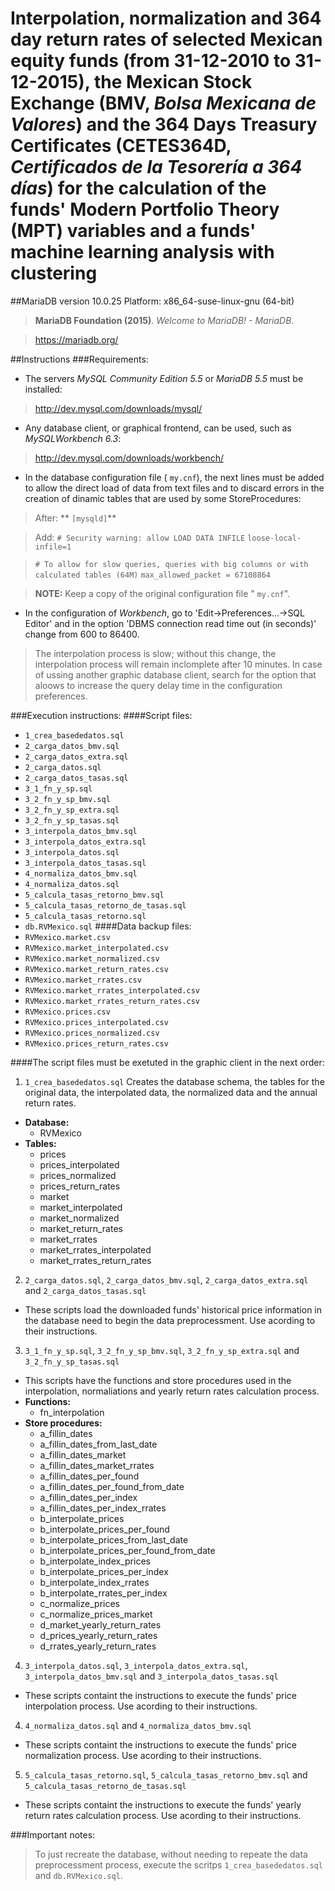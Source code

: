 # Interpolation, normalization and 364 day return rates of selected Mexican equity funds (from 31-12-2010 to 31-12-2015), the Mexican Stock Exchange (BMV, *Bolsa Mexicana de Valores*) and the 364 Days Treasury Certificates (CETES364D, *Certificados de la Tesorería a 364 días*) for the calculation of the funds' Modern Portfolio Theory (MPT) variables and a funds' machine learning analysis with clustering

##MariaDB version 10.0.25
Platform: x86_64-suse-linux-gnu (64-bit)
>**MariaDB Foundation (2015)**. *Welcome to MariaDB! - MariaDB*.

>https://mariadb.org/

##Instructions
###Requirements:
* The servers *MySQL Community Edition 5.5* or *MariaDB 5.5* must be installed:
>http://dev.mysql.com/downloads/mysql/
* Any database client, or graphical frontend, can be used, such as *MySQLWorkbench 6.3*:
>http://dev.mysql.com/downloads/workbench/
* In the database configuration file ( `my.cnf`), the next lines must be added to allow the direct load of data from text files and to discard errors in the creation of dinamic tables that are used by some StoreProcedures:
>After:
** `[mysqld]`**

>Add:
> `# Security warning: allow LOAD DATA INFILE`
`loose-local-infile=1`

> `# To allow for slow queries, queries with big columns or with calculated tables (64M)`
`max_allowed_packet = 67108864`

> **NOTE:** Keep a copy of the original configuration file " `my.cnf`".
* In the configuration of *Workbench*, go to 'Edit->Preferences...->SQL Editor' and in the option 'DBMS connection read time out (in seconds)' change from 600 to 86400.
> The interpolation process is slow; without this change, the interpolation process will remain inclomplete after 10 minutes.
> In case of ussing another graphic database client, search for the option that aloows to increase the query delay time in the configuration preferences.


###Execution instructions:
####Script files:
* `1_crea_basededatos.sql`
* `2_carga_datos_bmv.sql`
* `2_carga_datos_extra.sql`
* `2_carga_datos.sql`
* `2_carga_datos_tasas.sql`
* `3_1_fn_y_sp.sql`
* `3_2_fn_y_sp_bmv.sql`
* `3_2_fn_y_sp_extra.sql`
* `3_2_fn_y_sp_tasas.sql`
* `3_interpola_datos_bmv.sql`
* `3_interpola_datos_extra.sql`
* `3_interpola_datos.sql`
* `3_interpola_datos_tasas.sql`
* `4_normaliza_datos_bmv.sql`
* `4_normaliza_datos.sql`
* `5_calcula_tasas_retorno_bmv.sql`
* `5_calcula_tasas_retorno_de_tasas.sql`
* `5_calcula_tasas_retorno.sql`
* `db.RVMexico.sql`
####Data backup files:
* `RVMexico.market.csv`
* `RVMexico.market_interpolated.csv`
* `RVMexico.market_normalized.csv`
* `RVMexico.market_return_rates.csv`
* `RVMexico.market_rrates.csv`
* `RVMexico.market_rrates_interpolated.csv`
* `RVMexico.market_rrates_return_rates.csv`
* `RVMexico.prices.csv`
* `RVMexico.prices_interpolated.csv`
* `RVMexico.prices_normalized.csv`
* `RVMexico.prices_return_rates.csv`

####The script files must be exetuted in the graphic client in the next order:
1. `1_crea_basededatos.sql`
  Creates the database schema, the tables for the original data, the interpolated data, the normalized data and the annual return rates.
  * **Database:**
    * RVMexico
  * **Tables:**
    * prices
    * prices_interpolated
    * prices_normalized
    * prices_return_rates
    * market
    * market_interpolated
    * market_normalized
    * market_return_rates
    * market_rrates
    * market_rrates_interpolated
    * market_rrates_return_rates

2. `2_carga_datos.sql`, `2_carga_datos_bmv.sql`, `2_carga_datos_extra.sql` and `2_carga_datos_tasas.sql`
  * These scripts load the downloaded funds' historical price information in the database need to begin the data preprocessment. Use acording to their instructions.

3. `3_1_fn_y_sp.sql`, `3_2_fn_y_sp_bmv.sql`, `3_2_fn_y_sp_extra.sql` and `3_2_fn_y_sp_tasas.sql`
  * This scripts have the functions and store procedures used in the interpolation, normaliations and yearly return rates calculation process.
  * **Functions:**
    * fn_interpolation
  * **Store procedures:**
    * a_fillin_dates
    * a_fillin_dates_from_last_date
    * a_fillin_dates_market
    * a_fillin_dates_market_rrates
    * a_fillin_dates_per_found
    * a_fillin_dates_per_found_from_date
    * a_fillin_dates_per_index
    * a_fillin_dates_per_index_rrates
    * b_interpolate_prices
    * b_interpolate_prices_per_found
    * b_interpolate_prices_from_last_date
    * b_interpolate_prices_per_found_from_date
    * b_interpolate_index_prices
    * b_interpolate_prices_per_index
    * b_interpolate_index_rrates
    * b_interpolate_rrates_per_index
    * c_normalize_prices
    * c_normalize_prices_market
    * d_market_yearly_return_rates
    * d_prices_yearly_return_rates
    * d_rrates_yearly_return_rates

4. `3_interpola_datos.sql`, `3_interpola_datos_extra.sql`, `3_interpola_datos_bmv.sql` and `3_interpola_datos_tasas.sql`
  * These scripts containt the instructions to execute the funds' price interpolation process. Use acording to their instructions.
4. `4_normaliza_datos.sql` and `4_normaliza_datos_bmv.sql`
  * These scripts containt the instructions to execute the funds' price normalization process. Use acording to their instructions.

5. `5_calcula_tasas_retorno.sql`, `5_calcula_tasas_retorno_bmv.sql` and `5_calcula_tasas_retorno_de_tasas.sql`
  * These scripts containt the instructions to execute the funds' yearly return rates calculation process. Use acording to their instructions.

###Important notes:
>To just recreate the database, without needing to repeate the data preprocessment process, execute the scritps `1_crea_basededatos.sql` and `db.RVMexico.sql`.
